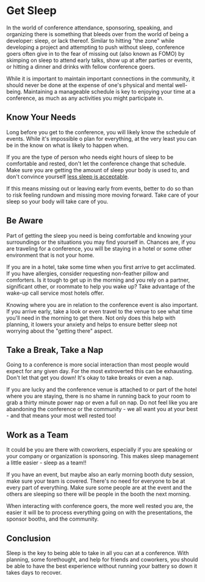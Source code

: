 # Get Sleep

In the world of conference attendance, sponsoring, speaking, and organizing there is something that bleeds over from the world of being a developer: sleep, or lack thereof. Similar to hitting "the zone" while developing a project and attempting to push without sleep, conference goers often give in to the fear of missing out (also known as FOMO) by skimping on sleep to attend early talks, show up at after parties or events, or hitting a dinner and drinks with fellow conference goers.

While it is important to maintain important connections in the community, it should never be done at the expense of one's physical and mental well-being. Maintaining a manageable schedule is key to enjoying your time at a conference, as much as any activities you might participate in.

## Know Your Needs

Long before you get to the conference, you will likely know the schedule of events. While it's impossible o plan for everything, at the very least you can be in the know on what is likely to happen when.

If you are the type of person who needs eight hours of sleep to be comfortable and rested, don't let the conference change that schedule. Make sure you are getting the amount of sleep your body is used to, and don't convince yourself [less sleep is acceptable](https://www.bbc.com/news/health-47937405).

If this means missing out or leaving early from events, better to do so than to risk feeling rundown and missing more moving forward. Take care of your sleep so your body will take care of you.

## Be Aware

Part of getting the sleep you need is being comfortable and knowing your surroundings or the situations you may find yourself in. Chances are, if you are traveling for a conference, you will be staying in a hotel or some other environment that is not your home.

If you are in a hotel, take some time when you first arrive to get acclimated. If you have allergies, consider requesting non-feather pillow and comforters. Is it tough to get up in the morning and you rely on a partner, significant other, or roommate to help you wake up? Take advantage of the wake-up call service most hotels offer.

Knowing where you are in relation to the conference event is also important. If you arrive early, take a look or even travel to the venue to see what time you'll need in the morning to get there. Not only does this help with planning, it lowers your anxiety and helps to ensure better sleep not worrying about the "getting there" aspect.

## Take a Break, Take a Nap

Going to a conference is more social interaction than most people would expect for any given day. For the most extroverted this can be exhausting. Don't let that get you down! It's okay to take breaks or even a nap.

If you are lucky and the conference venue is attached to or part of the hotel where you are staying, there is no shame in running back to your room to grab a thirty minute power nap or even a full on nap. Do not feel like you are abandoning the conference or the community - we all want you at your best - and that means your most well rested too!

## Work as a Team

It could be you are there with coworkers, especially if you are speaking or your company or organization is sponsoring. This makes sleep management a little easier - sleep as a team!!

If you have an event, but maybe also an early morning booth duty session, make sure your team is covered. There's no need for everyone to be at every part of everything. Make sure some people are at the event and the others are sleeping so there will be people in the booth the next morning.

When interacting with conference goers, the more well rested you are, the easier it will be to process everything going on with the presentations, the sponsor booths, and the community.

## Conclusion

Sleep is the key to being able to take in all you can at a conference. With planning, some forethought, and help for friends and coworkers, you should be able to have the best experience without running your battery so down it takes days to recover.
